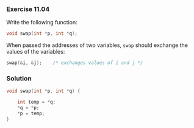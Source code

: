 ### Exercise 11.04
Write the following function:

```c
void swap(int *p, int *q);
```

When passed the addresses of two variables, `swap` should exchange the values of
the variables:

```c
swap(&i, &j);    /* exchanges values of i and j */
```

### Solution

```c
void swap(int *p, int *q) {

    int temp = *q;
    *q = *p;
    *p = temp;
}
```

